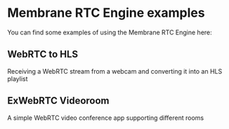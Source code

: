 # Membrane RTC Engine examples

You can find some examples of using the Membrane RTC Engine here:

## WebRTC to HLS

Receiving a WebRTC stream from a webcam and converting it into an HLS playlist

## ExWebRTC Videoroom

A simple WebRTC video conference app supporting different rooms
